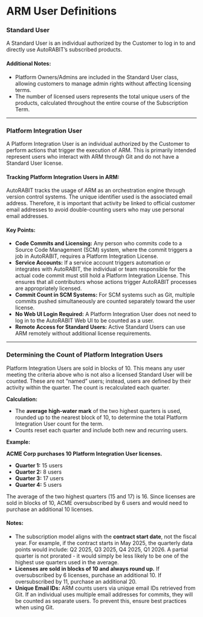 # ARM User Definitions

### Standard User

A Standard User is an individual authorized by the Customer to log in to and directly use AutoRABIT’s subscribed products.

#### Additional Notes:

* Platform Owners/Admins are included in the Standard User class, allowing customers to manage admin rights without affecting licensing terms.
* The number of licensed users represents the total unique users of the products, calculated throughout the entire course of the Subscription Term.

***

### Platform Integration User

A Platform Integration User is an individual authorized by the Customer to perform actions that trigger the execution of ARM. This is primarily intended represent users who interact with ARM through Git and do not have a Standard User license.&#x20;

#### Tracking Platform Integration Users in ARM:

AutoRABIT tracks the usage of ARM as an orchestration engine through version control systems. The unique identifier used is the associated email address. Therefore, it is important that activity be linked to official customer email addresses to avoid double-counting users who may use personal email addresses.

#### Key Points:

* **Code Commits and Licensing:** Any person who commits code to a Source Code Management (SCM) system, where the commit triggers a job in AutoRABIT, requires a Platform Integration License.
* **Service Accounts:** If a service account triggers automation or integrates with AutoRABIT, the individual or team responsible for the actual code commit must still hold a Platform Integration License. This ensures that all contributors whose actions trigger AutoRABIT processes are appropriately licensed.
* **Commit Count in SCM Systems:** For SCM systems such as Git, multiple commits pushed simultaneously are counted separately toward the user license.
* **No Web UI Login Required:** A Platform Integration User does not need to log in to the AutoRABIT Web UI to be counted as a user.
* **Remote Access for Standard Users:** Active Standard Users can use ARM remotely without additional license requirements.

***

### Determining the Count of Platform Integration Users

Platform Integration Users are sold in blocks of 10. This means any user meeting the criteria above who is not also a licensed Standard User will be counted. These are not “named” users; instead, users are defined by their activity within the quarter. The count is recalculated each quarter.

**Calculation:**

* The **average high-water mark** of the two highest quarters is used, rounded up to the nearest block of 10, to determine the total Platform Integration User count for the term.
* Counts reset each quarter and include both new and recurring users.

**Example:**

**ACME Corp purchases 10 Platform Integration User licenses.**

* **Quarter 1:** 15 users
* **Quarter 2:** 8 users
* **Quarter 3:** 17 users
* **Quarter 4:** 5 users

The average of the two highest quarters (15 and 17) is 16. Since licenses are sold in blocks of 10, ACME oversubscribed by 6 users and would need to purchase an additional 10 licenses.

#### **Notes:**

* The subscription model aligns with the **contract start date**, not the fiscal year. For example, if the contract starts in May 2025, the quarterly data points would include: Q2 2025, Q3 2025, Q4 2025, Q1 2026. A partial quarter is not prorated - it would simply be less likely to be one of the highest use quarters used in the average.&#x20;
* **Licenses are sold in blocks of 10 and always round up.** If oversubscribed by 6 licenses, purchase an additional 10. If oversubscribed by 11, purchase an additional 20.
* **Unique Email IDs:** ARM counts users via unique email IDs retrieved from Git. If an individual uses multiple email addresses for commits, they will be counted as separate users. To prevent this, ensure best practices when using Git.
